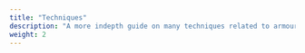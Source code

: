 ```yaml
---
title: "Techniques"
description: "A more indepth guide on many techniques related to armouring."
weight: 2
---
```


